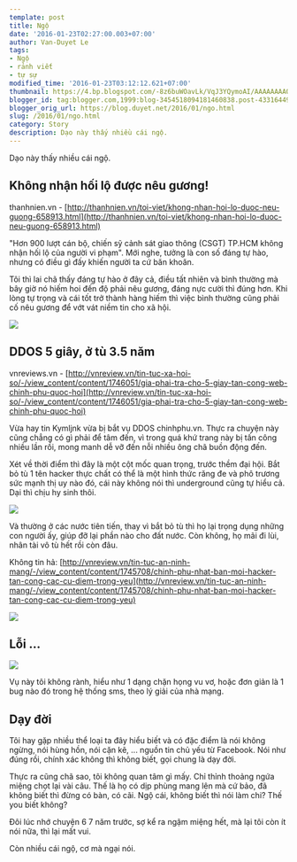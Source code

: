 ```yaml
---
template: post
title: Ngộ
date: '2016-01-23T02:27:00.003+07:00'
author: Van-Duyet Le
tags:
- Ngộ
- rảnh viết
- tự sự
modified_time: '2016-01-23T03:12:12.621+07:00'
thumbnail: https://4.bp.blogspot.com/-8z6buWOavLk/VqJ3YQymoAI/AAAAAAAAOk4/p2E9clXu0B8/s1600/Screenshot%2Bfrom%2B2016-01-23%2B01-37-56.png
blogger_id: tag:blogger.com,1999:blog-3454518094181460838.post-4331644913283370679
blogger_orig_url: https://blog.duyet.net/2016/01/ngo.html
slug: /2016/01/ngo.html
category: Story
description: Dạo này thấy nhiều cái ngộ.
---
```


Dạo này thấy nhiều cái ngộ.

## Không nhận hối lộ được nêu gương! ##
thanhnien.vn - [http://thanhnien.vn/toi-viet/khong-nhan-hoi-lo-duoc-neu-guong-658913.html](http://thanhnien.vn/toi-viet/khong-nhan-hoi-lo-duoc-neu-guong-658913.html)

"Hơn 900 lượt cán bộ, chiến sỹ cảnh sát giao thông (CSGT) TP.HCM không nhận hối lộ của người vi phạm". Mới nghe, tưởng là con số đáng tự hào, nhưng có điều gì đấy khiến người ta cứ băn khoăn.

Tôi thì lai chã thấy đáng tự hào ở đây cả, điều tất nhiên và bình thường mà bây giờ nó hiếm hoi đến độ phải nêu gương, đáng nực cười thì đúng hơn. Khi lòng tự trọng và cái tốt trở thành hàng hiếm thì việc bình thường cũng phải cố nêu gương để vớt vát niềm tin cho xã hội.

[![](https://4.bp.blogspot.com/-8z6buWOavLk/VqJ3YQymoAI/AAAAAAAAOk4/p2E9clXu0B8/s400/Screenshot%2Bfrom%2B2016-01-23%2B01-37-56.png)](http://thanhnien.vn/toi-viet/khong-nhan-hoi-lo-duoc-neu-guong-658913.html)

## DDOS 5 giây, ở tù 3.5 năm 

vnreviews.vn - [http://vnreview.vn/tin-tuc-xa-hoi-so/-/view_content/content/1746051/gia-phai-tra-cho-5-giay-tan-cong-web-chinh-phu-quoc-hoi](http://vnreview.vn/tin-tuc-xa-hoi-so/-/view_content/content/1746051/gia-phai-tra-cho-5-giay-tan-cong-web-chinh-phu-quoc-hoi)

Vừa hay tin Kymljnk vừa bị bắt vụ DDOS chinhphu.vn. Thực ra chuyện này cũng chẳng có gì phải để tâm đến, vì trong quá khứ trang này bị tấn công nhiều lần rồi, mong manh dễ vỡ đến nỗi nhiều ông chã buồn động đến. 

Xét về thời điểm thì đây là một cột mốc quan trọng, trước thềm đại hội. Bắt bỏ tù 1 tên hacker thực chất có thể là một hình thức răng đe và phô trương sức mạnh thị uy nào đó, cái này không nói thì underground cũng tự hiểu cả. Dại thì chịu hy sinh thôi.

![](https://4.bp.blogspot.com/-5IPNDDf4fdQ/VqJ6MDYDd4I/AAAAAAAAOlE/77N8euXn59o/s400/Screenshot%2Bfrom%2B2016-01-23%2B01-45-55.png)

Và thường ở các nước tiên tiến, thay vì bắt bỏ tù thì họ lại trọng dụng những con người ấy, giúp đỡ lại phần nào cho đất nước. Còn không, họ mãi đi lùi, nhân tài vô tù hết rồi còn đâu.

Không tin hả: [http://vnreview.vn/tin-tuc-an-ninh-mang/-/view_content/content/1745708/chinh-phu-nhat-ban-moi-hacker-tan-cong-cac-cu-diem-trong-yeu](http://vnreview.vn/tin-tuc-an-ninh-mang/-/view_content/content/1745708/chinh-phu-nhat-ban-moi-hacker-tan-cong-cac-cu-diem-trong-yeu)

![](https://1.bp.blogspot.com/-WXyGMsALpUI/VqKM_so60bI/AAAAAAAAOlg/y87yV1tTLOE/s1600/Screenshot%2Bfrom%2B2016-01-23%2B03-10-28.png)

## Lỗi ...  ##

![](https://2.bp.blogspot.com/-m21cj94wTfg/VqJ8HUswr_I/AAAAAAAAOlQ/lfOcSORaRT8/s400/Screenshot%2Bfrom%2B2016-01-23%2B01-55-15.png)

Vụ này tôi không rành, hiểu như 1 dạng chặn họng vu vơ, hoặc đơn giản là 1 bug nào đó trong hệ thống sms, theo lý giải của nhà mạng.

## Dạy đời ##

Tôi hay gặp nhiều thể loại ta đây hiểu biết và có đặc điểm là nói không ngừng, nói hùng hồn, nói cặn kẽ, ... nguồn tin chủ yếu từ Facebook. Nói như đúng rồi, chính xác không thì không biết, gọi chung là dạy đời. 

Thực ra cũng chã sao, tôi không quan tâm gì mấy.  Chỉ thỉnh thoảng ngứa miệng chọt lại vài câu. Thế là họ có dịp phùng mang lên mà cứ bảo, đã không biết thì đừng có bàn, có cãi. Ngộ cái, không biết thì nói làm chi? Thế you biết không?

Đôi lúc nhớ chuyện 6 7 năm trước, sợ kể ra ngậm miệng hết, mà lại tôi còn ít nói nữa, thì lại mất vui.

Còn nhiều cái ngộ, cơ mà ngại nói.
